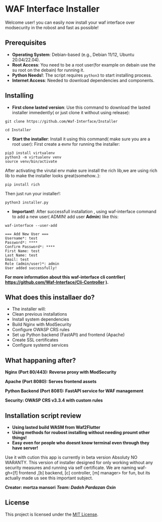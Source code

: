 # WAF Interface Installer
Welcome user! you can easily now install your waf interface over modsecurity in the robost and fast as possible!

## Prerequisites
- **Operating System**: Debian-based (e.g., Debian 11/12, Ubuntu 20.04/22.04).
- **Root Access**: You need to be a root user(for example on debain use the su root on the debain) for running it.
- **Python Needs!**: The script requires `python3` to start installing process.
- **Internet Access**: Needed to download dependencies and components.

## Installing
- **First clone lasted version**: Use this command to download the lasted installer immedently( or just clone it without using release):
```
git clone https://github.com/Waf-Interface/Installer

cd Installer
```
- **Start the installer**: Install it using this command( make sure you are a root user):
First create a evnv for running the installer:
```
pip3 install virtualenv
python3 -m virtualenv venv
source venv/bin/activate
```
After activating the virutal env make sure install the rich lib,we are using rich lib to make the installer looks great(somehow..):
```
pip install rich
```
Then just run your installer!:
```
python3 installer.py
```
- **Important!**: After successfull installation , using waf-interface command to add a new user( ADMIN! add user **Admin**) like this:
```
waf-interface --user-add

=== Add New User ===
Username*: test
Password*: ****
Confirm Password*: ****
First Name: test
Last Name: test
Email: test
Role (admin/user)*: admin
User added successfully!
```
**For more information about this waf-interface cli contrller( https://github.com/Waf-Interface/Cli-Controller ).**

## What does this installaer do?
- The installer will:
- Clean previous installations
- Install system dependencies
- Build Nginx with ModSecurity
- Configure OWASP CRS rules
- Set up Python backend (FastAPI) and frontend (Apache)
- Create SSL certificates
- Configure systemd services

## What happaning after?
**Nginx (Port 80/443): Reverse proxy with ModSecurity**

**Apache (Port 8080): Serves frontend assets**

**Python Backend (Port 8081): FastAPI service for WAF management**

**Security: OWASP CRS v3.3.4 with custom rules**


## Installation script review
- **Using lasted build WASM from Waf2Flutter**
- **Using methods for roubost installing without needing proumt other things!**
- **Easy even for people who doesnt know terminal even through they have server!** 

Use it with cution this app is currently in beta version Absoluty NO WARANTY.
This version of installer designed for only working without any security measures and running via self certificate.
We are naming waf-gh<[f] frontend ,[b] backend, [c] controller, [m] manager> for fun, but its actually made us see this important subject.


**Creator: mortza mansori**
***Team: Dadeh Pardazan Oxin***

## License
This project is licensed under the [MIT License](LICENSE).
